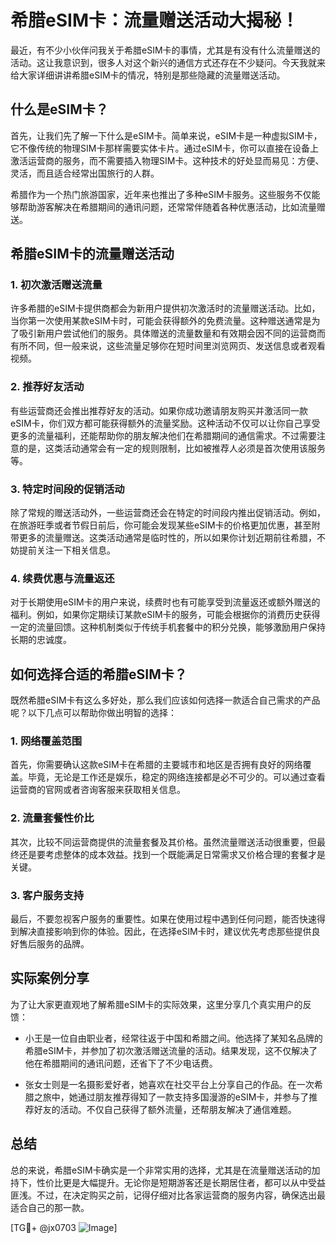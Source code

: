 # 希腊eSIM卡：流量赠送活动大揭秘！

最近，有不少小伙伴问我关于希腊eSIM卡的事情，尤其是有没有什么流量赠送的活动。这让我意识到，很多人对这个新兴的通信方式还存在不少疑问。今天我就来给大家详细讲讲希腊eSIM卡的情况，特别是那些隐藏的流量赠送活动。

## 什么是eSIM卡？

首先，让我们先了解一下什么是eSIM卡。简单来说，eSIM卡是一种虚拟SIM卡，它不像传统的物理SIM卡那样需要实体卡片。通过eSIM卡，你可以直接在设备上激活运营商的服务，而不需要插入物理SIM卡。这种技术的好处显而易见：方便、灵活，而且适合经常出国旅行的人群。

希腊作为一个热门旅游国家，近年来也推出了多种eSIM卡服务。这些服务不仅能够帮助游客解决在希腊期间的通讯问题，还常常伴随着各种优惠活动，比如流量赠送。

## 希腊eSIM卡的流量赠送活动

### 1. 初次激活赠送流量

许多希腊的eSIM卡提供商都会为新用户提供初次激活时的流量赠送活动。比如，当你第一次使用某款eSIM卡时，可能会获得额外的免费流量。这种赠送通常是为了吸引新用户尝试他们的服务。具体赠送的流量数量和有效期会因不同的运营商而有所不同，但一般来说，这些流量足够你在短时间里浏览网页、发送信息或者观看视频。

### 2. 推荐好友活动

有些运营商还会推出推荐好友的活动。如果你成功邀请朋友购买并激活同一款eSIM卡，你们双方都可能获得额外的流量奖励。这种活动不仅可以让你自己享受更多的流量福利，还能帮助你的朋友解决他们在希腊期间的通信需求。不过需要注意的是，这类活动通常会有一定的规则限制，比如被推荐人必须是首次使用该服务等。

### 3. 特定时间段的促销活动

除了常规的赠送活动外，一些运营商还会在特定的时间段内推出促销活动。例如，在旅游旺季或者节假日前后，你可能会发现某些eSIM卡的价格更加优惠，甚至附带更多的流量赠送。这类活动通常是临时性的，所以如果你计划近期前往希腊，不妨提前关注一下相关信息。

### 4. 续费优惠与流量返还

对于长期使用eSIM卡的用户来说，续费时也有可能享受到流量返还或额外赠送的福利。例如，如果你定期续订某款eSIM卡的服务，可能会根据你的消费历史获得一定的流量回馈。这种机制类似于传统手机套餐中的积分兑换，能够激励用户保持长期的忠诚度。

## 如何选择合适的希腊eSIM卡？

既然希腊eSIM卡有这么多好处，那么我们应该如何选择一款适合自己需求的产品呢？以下几点可以帮助你做出明智的选择：

### 1. 网络覆盖范围

首先，你需要确认这款eSIM卡在希腊的主要城市和地区是否拥有良好的网络覆盖。毕竟，无论是工作还是娱乐，稳定的网络连接都是必不可少的。可以通过查看运营商的官网或者咨询客服来获取相关信息。

### 2. 流量套餐性价比

其次，比较不同运营商提供的流量套餐及其价格。虽然流量赠送活动很重要，但最终还是要考虑整体的成本效益。找到一个既能满足日常需求又价格合理的套餐才是关键。

### 3. 客户服务支持

最后，不要忽视客户服务的重要性。如果在使用过程中遇到任何问题，能否快速得到解决直接影响到你的体验。因此，在选择eSIM卡时，建议优先考虑那些提供良好售后服务的品牌。

## 实际案例分享

为了让大家更直观地了解希腊eSIM卡的实际效果，这里分享几个真实用户的反馈：

- 小王是一位自由职业者，经常往返于中国和希腊之间。他选择了某知名品牌的希腊eSIM卡，并参加了初次激活赠送流量的活动。结果发现，这不仅解决了他在希腊期间的通讯问题，还省下了不少电话费。
  
- 张女士则是一名摄影爱好者，她喜欢在社交平台上分享自己的作品。在一次希腊之旅中，她通过朋友推荐得知了一款支持多国漫游的eSIM卡，并参与了推荐好友的活动。不仅自己获得了额外流量，还帮朋友解决了通信难题。

## 总结

总的来说，希腊eSIM卡确实是一个非常实用的选择，尤其是在流量赠送活动的加持下，性价比更是大幅提升。无论你是短期游客还是长期居住者，都可以从中受益匪浅。不过，在决定购买之前，记得仔细对比各家运营商的服务内容，确保选出最适合自己的那一款。

[TG💪+ @jx0703 ![Image](https://github.com/user-attachments/assets/dbca1d08-cadb-493c-b0ec-ad6f7a83f270)]